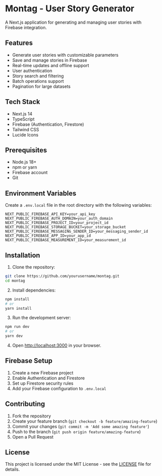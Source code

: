 # Montag - User Story Generator

A Next.js application for generating and managing user stories with Firebase integration.

## Features

- Generate user stories with customizable parameters
- Save and manage stories in Firebase
- Real-time updates and offline support
- User authentication
- Story search and filtering
- Batch operations support
- Pagination for large datasets

## Tech Stack

- Next.js 14
- TypeScript
- Firebase (Authentication, Firestore)
- Tailwind CSS
- Lucide Icons

## Prerequisites

- Node.js 18+ 
- npm or yarn
- Firebase account
- Git

## Environment Variables

Create a `.env.local` file in the root directory with the following variables:

```env
NEXT_PUBLIC_FIREBASE_API_KEY=your_api_key
NEXT_PUBLIC_FIREBASE_AUTH_DOMAIN=your_auth_domain
NEXT_PUBLIC_FIREBASE_PROJECT_ID=your_project_id
NEXT_PUBLIC_FIREBASE_STORAGE_BUCKET=your_storage_bucket
NEXT_PUBLIC_FIREBASE_MESSAGING_SENDER_ID=your_messaging_sender_id
NEXT_PUBLIC_FIREBASE_APP_ID=your_app_id
NEXT_PUBLIC_FIREBASE_MEASUREMENT_ID=your_measurement_id
```

## Installation

1. Clone the repository:
```bash
git clone https://github.com/yourusername/montag.git
cd montag
```

2. Install dependencies:
```bash
npm install
# or
yarn install
```

3. Run the development server:
```bash
npm run dev
# or
yarn dev
```

4. Open [http://localhost:3000](http://localhost:3000) in your browser.

## Firebase Setup

1. Create a new Firebase project
2. Enable Authentication and Firestore
3. Set up Firestore security rules
4. Add your Firebase configuration to `.env.local`

## Contributing

1. Fork the repository
2. Create your feature branch (`git checkout -b feature/amazing-feature`)
3. Commit your changes (`git commit -m 'Add some amazing feature'`)
4. Push to the branch (`git push origin feature/amazing-feature`)
5. Open a Pull Request

## License

This project is licensed under the MIT License - see the [LICENSE](LICENSE) file for details. 